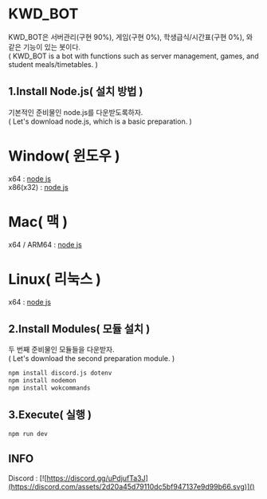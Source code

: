 # KWD_BOT  
  
KWD_BOT은 서버관리(구현 90%), 게임(구현 0%), 학생급식/시간표(구현 0%), 와 같은 기능이 있는 봇이다.  
( KWD_BOT is a bot with functions such as server management, games, and student meals/timetables. )  
  
## 1.Install Node.js( 설치 방법 )  
기본적인 준비물인 node.js를 다운받도록하자.  
( Let's download node.js, which is a basic preparation. )  
  
# Window( 윈도우 )
x64 : [node js](https://nodejs.org/dist/v18.3.0/node-v18.3.0-x64.msi)  
x86(x32) : [node js](https://nodejs.org/dist/v18.3.0/node-v18.3.0-x86.msi)
  
# Mac( 맥 )  
  
x64 / ARM64 : [node js](https://nodejs.org/dist/v18.3.0/node-v18.3.0.pkg)  

# Linux( 리눅스 )  
x64 : [node js](https://nodejs.org/dist/v18.3.0/node-v18.3.0-linux-x64.tar.xz)  

## 2.Install Modules( 모듈 설치 )  
두 번째 준비물인 모듈들을 다운받자.  
( Let's download the second preparation module. )  

```bash
npm install discord.js dotenv
npm install nodemon
npm install wokcommands
```  

## 3.Execute( 실행 )  
```bash
npm run dev
```  
## INFO  
Discord : [![https://discord.gg/uPdjufTa3J](https://discord.com/assets/2d20a45d79110dc5bf947137e9d99b66.svg)]()
